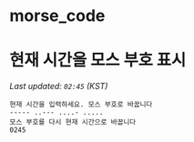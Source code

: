 # morse_code
# 현재 시간을 모스 부호 표시
<!-- MORSE_TIME_START -->
_Last updated: `02:45` (KST)_

```
현재 시간을 입력하세요. 모스 부호로 바꿉니다
----- ..--- ....- .....
모스 부호를 다시 현재 시간으로 바꿉니다
0245
```
<!-- MORSE_TIME_END -->
